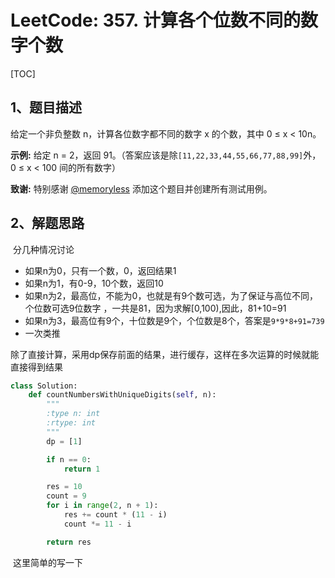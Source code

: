 # LeetCode: 357. 计算各个位数不同的数字个数

[TOC]



## 1、题目描述



给定一个非负整数 n，计算各位数字都不同的数字 x 的个数，其中 0 ≤ x < 10n。

**示例:**
给定 n = 2，返回 91。（答案应该是除`[11,22,33,44,55,66,77,88,99]`外，0 ≤ x < 100 间的所有数字）

**致谢:**
特别感谢 [@memoryless](https://discuss.leetcode.com/user/memoryless) 添加这个题目并创建所有测试用例。

 

## 2、解题思路

​	分几种情况讨论

- 如果n为0，只有一个数，0，返回结果1
- 如果n为1，有0-9，10个数，返回10
- 如果n为2，最高位，不能为0，也就是有9个数可选，为了保证与高位不同，个位数可选9位数字 ，一共是81，因为求解[0,100),因此，81+10=91
- 如果n为3，最高位有9个，十位数是9个，个位数是8个，答案是`9*9*8+91=739`
- 一次类推

除了直接计算，采用dp保存前面的结果，进行缓存，这样在多次运算的时候就能直接得到结果



```python
class Solution:
    def countNumbersWithUniqueDigits(self, n):
        """
        :type n: int
        :rtype: int
        """
        dp = [1]

        if n == 0:
            return 1

        res = 10
        count = 9
        for i in range(2, n + 1):
            res += count * (11 - i)
            count *= 11 - i

        return res
```

​	这里简单的写一下
